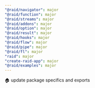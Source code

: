 ```yaml
---
"@raid/navigator": major
"@raid/function": major
"@raid/streams": major
"@raid/addons": major
"@raid/option": major
"@raid/result": major
"@raid/hooks": major
"@raid/flow": major
"@raid/pipe": major
"@raid/fl": major
"raid": major
"create-raid-app": major
"@raid/examples": major
---
```


:house: update package specifics and exports
